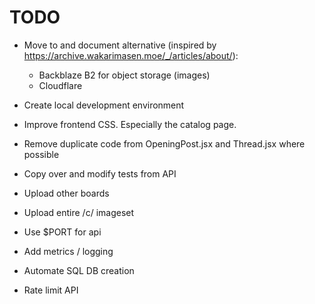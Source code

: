 # TODO
- Move to and document alternative (inspired by https://archive.wakarimasen.moe/_/articles/about/):
  - Backblaze B2 for object storage (images)
  - Cloudflare

- Create local development environment
- Improve frontend CSS. Especially the catalog page. 
- Remove duplicate code from OpeningPost.jsx and Thread.jsx where possible
- Copy over and modify tests from API
- Upload other boards
- Upload entire /c/ imageset
- Use $PORT for api

- Add metrics / logging

- Automate SQL DB creation
- Rate limit API 
